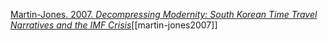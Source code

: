 [Martin-Jones. 2007. *Decompressing Modernity: South Korean Time Travel Narratives and the IMF Crisis*](zotero://select/items/1_SLZI3PGD)[[martin-jones2007]]